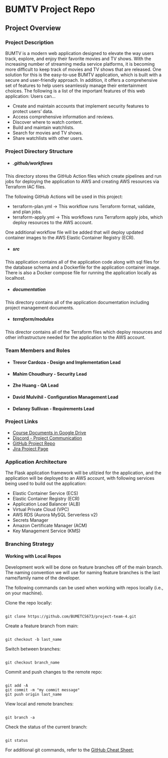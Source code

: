 # BUMTV Project Repo 

## Project Overview

### Project Description

BUMTV is a modern web application designed to elevate the way users track, explore, and enjoy their favorite movies and TV shows. With the increasing number of streaming media service platforms, it is becoming more difficult to keep track of movies and TV shows that are released. One solution for this is the easy-to-use BUMTV application, which is built with a secure and user-friendly approach. In addition, it offers a comprehensive set of features to help users seamlessly manage their entertainment choices.
The following is a list of the important features of this web application:
Users can… 
- Create and maintain accounts that implement security features to protect users’ data.
- Access comprehensive information and reviews. 
- Discover where to watch content. 
- Build and maintain watchlists. 
- Search for movies and TV shows. 
- Share watchlists with other users.

### Project Directory Structure

- ##### .github/workflows

This directory stores the GitHub Action files which create pipelines and run jobs for deploying the application to AWS and creating AWS resources via Terraform IAC files. 

The following GitHub Actions will be used in this project:

- terraform-plan.yml -> This workflow runs Terraform format, validate, and plan jobs. 
- terraform-apply.yml -> This workflows runs Terraform apply jobs, which deploy resources to the AWS account. 

One additional workflow file will be added that will deploy updated container images to the AWS Elastic Container Registry (ECR). 

- ##### src

This application contains all of the application code along with sql files for the database schema and a Dockerfile for the application container image. There is also a Docker compose file for running the application locally as localhost. 

- ##### documentation

This directory contains all of the application documentation including project management documents. 

- ##### terraform/modules

This director contains all of the Terraform files which deploy resources and other infrastructure needed for the application to the AWS account.

### Team Members and Roles

- #### Trevor Cardoza - Design and Implementation Lead
- #### Mahim Choudhury - Security Lead
- #### Zhe Huang - QA Lead
- #### David Mulvihil - Configuration Management Lead
- #### Delaney Sullivan - Requirements Lead 


### Project Links

- [Course Documents in Google Drive](https://drive.google.com/drive/folders/1df-PBjA5d_AezHmlEHzxpJfrwGgHFctO?usp=drive_link)
- [Discord - Project Communication](https://discord.com/channels/1147168936400535602/1149353750239125516)
- [GitHub Project Repo](https://github.com/BUMETCS673/project-team-4)
- [Jira Project Page](https://cs673.atlassian.net/jira/software/projects/CF1/boards/1)


### Application Architecture

The Flask application framework will be utilzied for the application, and the application will be deployed to an AWS account, with following services being used to build out the application: 

- Elastic Container Service (ECS)
- Elastic Container Registry (ECR)
- Application Load Balancer (ALB)
- Virtual Private Cloud (VPC)
- AWS RDS (Aurora MySQL Serverless v2)
- Secrets Manager
- Amazon Certificate Manager (ACM)
- Key Management Service (KMS)

### Branching Strategy

#### Working with Local Repos

Development work will be done on feature branches off of the main branch. The naming convention we will use for naming feature branches is the last name/family name of the developer.

The following commands can be used when working with repos locally (i.e., on your machine).

Clone the repo locally:

```console

git clone https://github.com/BUMETCS673/project-team-4.git

``````

Create a feature branch from main:

```console

git checkout -b last_name

```

Switch between branches:

```console

git checkout branch_name

```

Commit and push changes to the remote repo:

```console

git add -A
git commit -m "my commit message"
git push origin last_name

```

View local and remote branches:

```console

git branch -a

```

Check the status of the current branch:

```console

git status

```

For additional git commands, refer to the [GitHub Cheat Sheet:](https://education.github.com/git-cheat-sheet-education.pdf)

